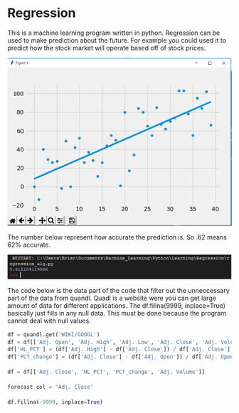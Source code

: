 # Regression
This is a machine learning program written in python. Regression can be used to make prediction about the future. For example you could used it 
to predict how the stock market will operate based off of stock prices.

<img src="images/image_1.png" width="600">

The number below represent how accurate the prediction is. So .62 means 62% accurate.

<img src="images/image_2.png" width="600">


The code below is the data part of the code that filter out the unneccessary part of the data from quandl.  Quadl is a website were you can
get large amount of data for different applications.  The df.fillna(9999, inplace=True) basically just fills in any null data.  This must be done because the program cannot deal with null values.

```python
df = quandl.get('WIKI/GOOGL')
df = df[['Adj. Open', 'Adj. High', 'Adj. Low', 'Adj. Close', 'Adj. Volume', ]]
df['HL_PCT'] = (df['Adj. High'] - df['Adj. Close']) / df['Adj. Close'] * 100.0
df['PCT_change'] = (df['Adj. Close'] - df['Adj. Open']) / df['Adj. Open'] * 100.0

df = df[['Adj. Close', 'HL_PCT', 'PCT_change', 'Adj. Volume']]

forecast_col = 'Adj. Close'

df.fillna(-9999, inplace=True)
```
